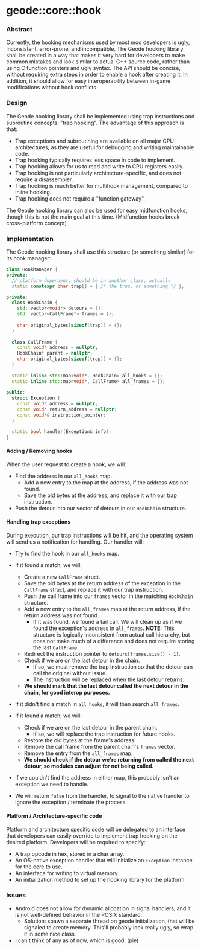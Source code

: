 # geode::core::hook

### Abstract

Currently, the hooking mechanisms used by most mod developers is ugly, inconsistent, error-prone, and incompatible.
The Geode hooking library shall be created in a way that makes it very hard for developers to make common mistakes
and look similar to actual C++ source code, rather than using C function pointers and ugly syntax.
The API should be concise, without requiring extra steps in order to enable a hook after creating it.
In addition, it should allow for easy interoperability between in-game modifications without hook conflicts.

### Design

The Geode hooking library shall be implemented using trap instructions and subroutine concepts: "trap hooking".
The advantage of this approach is that:
- Trap exceptions and subroutining are available on all major CPU architectures, as they are useful for 
debugging and writing maintainable code.
- Trap hooking typically requires less space in code to implement.
- Trap hooking allows for us to read and write to CPU registers easily.
- Trap hooking is not particularly architecture-specific, and does not require a disassembler.
- Trap hooking is much better for multihook management, compared to inline hooking.
- Trap hooking does not require a "function gateway".

The Geode hooking library can also be used for easy midfunction hooks, though this is not the main goal at this time.
(Midfunction hooks break cross-platform concept)

### Implementation

The Geode hooking library shall use this structure (or something similar) for its hook manager:
```cpp
class HookManager {
private:
  // platform dependent: should be in another class, actually
  static constexpr char trap[] = { /* the trap, or something */ };

private:
  class HookChain {
    std::vector<void*> detours = {};
    std::vector<CallFrame*> frames = {};
    
    char original_bytes[sizeof(trap)] = {};
  }
  
  class CallFrame {
    const void* address = nullptr;
    HookChain* parent = nullptr;
    char original_bytes[sizeof(trap)] = {};
  }
  
  static inline std::map<void*, HookChain> all_hooks = {};
  static inline std::map<void*, CallFrame> all_frames = {};
  
public:
  struct Exception {
    const void* address = nullptr;
    const void* return_address = nullptr;
    const void*& instruction_pointer;
  }

  static bool handler(Exception& info);
}
```

#### Adding / Removing hooks

When the user request to create a hook, we will:
- Find the address in our `all_hooks` map.
  - Add a new entry to the map at the address, if the address was not found.
  - Save the old bytes at the address, and replace it with our trap instruction.
- Push the detour into our vector of detours in our `HookChain` structure.

#### Handling trap exceptions

During execution, our trap instructions will be hit, and the operating system will send us a
notification for handling. Our handler will:

- Try to find the hook in our `all_hooks` map.
- If it found a match, we will:
  - Create a new `CallFrame` struct.
  - Save the old bytes at the return address of the exception in the `CallFrame` struct, 
  and replace it with our trap instruction.
  - Push the call frame into our `frames` vector in the matching `HookChain` structure.
  - Add a new entry to the `all_frames` map at the return address, if the return address was not found.
    - If it was found, we found a tail call. We will clean up as if we found the exception's address
    in `all_frames`. **NOTE:** This structure is logically inconsistent from actual call hierarchy,
    but does not make much of a difference and does not require storing the last `CallFrame`.
  - Redirect the instruction pointer to `detours[frames.size() - 1]`.
  - Check if we are on the last detour in the chain.
    - If so, we must remove the trap instruction so that the detour can call the original without issue.
    - The instruction will be replaced when the last detour returns.
  - **We should mark that the last detour called the next detour in the chain, for good interop purposes.**

- If it didn't find a match in `all_hooks`, it will then search `all_frames`.
- If it found a match, we will:
  - Check if we are on the last detour in the parent chain.
    - If so, we will replace the trap instruction for future hooks.
  - Restore the old bytes at the frame's address.
  - Remove the call frame from the parent chain's `frames` vector.
  - Remove the entry from the `all_frames` map.
  - **We should check if the detour we're returning from called the next detour, so modules can adjust for
  not being called.**

- If we couldn't find the address in either map, this probably isn't an exception we need to handle.
- We will return `false` from the handler, to signal to the native handler to ignore the exception / terminate the process.

#### Platform / Architecture-specific code

Platform and architecture specific code will be delegated to an interface that developers can easily override to implement
trap hooking on the desired platform. Developers will be required to specify:
- A trap opcode in hex, stored in a char array.
- An OS-native exception handler that will initialize an `Exception` instance for the core to use.
- An interface for writing to virtual memory.
- An initialization method to set up the hooking library for the platform.

### Issues

- Android does not allow for dynamic allocation in signal handlers, and it is not well-defined behavior in the POSIX standard.
  - Solution: spawn a separate thread on geode initialization, that will be signaled to create memory. This'll probably look really ugly, so wrap it in some nice class.
- I can't think of any as of now, which is good. (pie)
